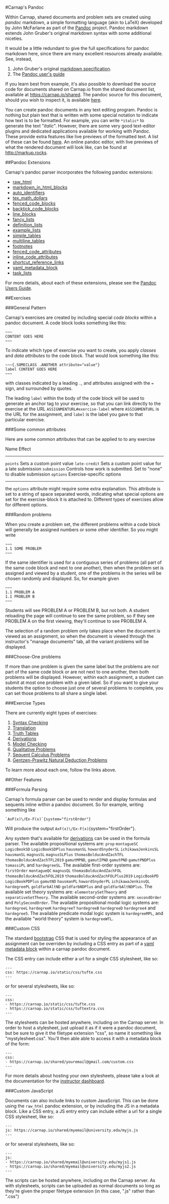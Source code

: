 #Carnap's Pandoc

Within Carnap, shared documents and problem sets are created using *pandoc*
markdown, a simple formatting language (akin to LaTeX) developed by John
McFarlane as part of the [Pandoc](https://pandoc.org) project. Pandoc markdown
extends John Gruber's original markdown syntax with some additional niceties.

It would be a little redundant to give the full specifications for pandoc
markdown here, since there are many excellent resources already available.
See, instead,

1. John Gruber's original [markdown
   specification](https://daringfireball.net/projects/markdown/).
2. The [Pandoc user's guide](http://pandoc.org/MANUAL.html#pandocs-markdown)

If you learn best from example, it's also possible to download the source code
for documents shared on Carnap.io from the shared document list, available at
<https://carnap.io/shared>. The pandoc source for this document, should you
wish to inspect it, is available
[here](https://carnap.io/doc/pandoc.md/download).

You can create pandoc documents in any text editing program. Pandoc is nothing
but plain text that is written with some special notation to indicate how text
is to be formatted. For example, you can write `*italic*` to generate the text
"*italic*". However, there are some very good text-editor plugins and dedicated
applications available for working with Pandoc. These provide extra features
like live previews of the formatted text. A list of these can be found
[here](https://github.com/jgm/pandoc/wiki/Pandoc-Extras#editors). An online
pandoc editor, with live previews of what the rendered document will look like,
can be found at <http://markup.rocks>.

##Pandoc Extensions

Carnap's pandoc parser incorporates the following pandoc extensions:

* [raw\_html](https://pandoc.org/MANUAL.html#raw-html)
* [markdown\_in\_html\_blocks](https://pandoc.org/MANUAL.html#raw-html)
* [auto\_identifiers](https://pandoc.org/MANUAL.html#headings-and-sections)
* [tex\_math\_dollars](https://pandoc.org/MANUAL.html#math)
* [fenced\_code\_blocks](https://pandoc.org/MANUAL.html#fenced-code-blocks)
* [backtick\_code\_blocks](https://pandoc.org/MANUAL.html#fenced-code-blocks)
* [line\_blocks](https://pandoc.org/MANUAL.html#line-blocks)
* [fancy\_lists](https://pandoc.org/MANUAL.html#ordered-lists)
* [definition\_lists](https://pandoc.org/MANUAL.html#definition-lists)
* [example\_lists](https://pandoc.org/MANUAL.html#numbered-example-lists)
* [simple\_tables](https://pandoc.org/MANUAL.html#tables)
* [multiline\_tables](https://pandoc.org/MANUAL.html#tables)
* [footnotes](https://pandoc.org/MANUAL.html#footnotes)
* [fenced\_code\_attributes](https://pandoc.org/MANUAL.html#fenced_code_blocks)
* [inline_code\_attributes](https://pandoc.org/MANUAL.html#fenced_code_blocks)
* [shortcut\_reference\_links](https://pandoc.org/MANUAL.html#reference-links)
* [yaml\_metadata\_block](https://pandoc.org/MANUAL.html#metadata-blocks)
* [task\_lists](https://pandoc.org/MANUAL.html#ordered-lists)

For more details, about each of these extensions, please see the [Pandoc Users
Guide](https://pandoc.org/MANUAL.html#extensions).

##Exercises

###General Pattern

Carnap's exercises are created by including special *code blocks* within a
pandoc document. A code block looks something like this:

    ~~~ 
    CONTENT GOES HERE
    ~~~

To indicate which type of exercise you want to create, you apply *classes* and
*data attributes* to the code block. That would look something like this:

    ~~~{.SOMECLASS .ANOTHER attribute="value"}
    label CONTENT GOES HERE
    ~~~

with classes indicated by a leading `.`, and attributes assigned with the `=`
sign, and surrounded by quotes. 

The leading `label` within the body of the code block will be used to generate
an anchor tag to your exercise, so that you can link directly to the exercise
at the URL `ASSIGNMENTURL#exercise-label` where `ASSIGNMENTURL` is the URL for
the assignment, and `label` is the label you gave to that particular exercise.

###Some common attributes

Here are some common attributes that can be applied to to any exercise

<div class="table">

Name                     Effect
------------------------ ------------------------------------------------------------------
`points`                 Sets a custom point value
`late-credit`            Sets a custom point value for a late submission
`submission`             Controls how work is submitted. Set to "none" to disable submission
`options`                Exercise-specific options
------------------------ ------------------------------------------------------------------

</div>

the `options` attribute might require some extra explanation. This attribute is
set to a string of space separated words, indicating what special options are
set for the exercise-block it is attached to. Different types of exercises
allow for different options.

###Random problems

When you create a problem set, the different problems within a code block will
generally be assigned numbers or some other identifier. So you might write

    ~~~ 
    1.1 SOME PROBLEM
    ~~~

If the same identifier is used for a contiguous series of problems (all part of
the same code block and next to one another), then when the problem set is
assigned and viewed by a student, one of the problems in the series will be
chosen randomly and displayed. So, for example given 

    ~~~ 
    1.1 PROBLEM A
    1.1 PROBLEM B
    ~~~

Students will see PROBLEM A or PROBLEM B, but not both. A student reloading the
page will continue to see the same problem, so if they see PROBLEM A on the
first viewing, they'll continue to see PROBLEM A.

The selection of a random problem only takes place when the document is viewed
as an assignment, so when the document is viewed through the instructor's
"manage documents" tab, all the variant problems will be displayed.

###Choose-One problems

If more than one problem is given the same label but the problems are *not*
part of the same code block or are not next to one another, then both problems
will be displayed. However, within each assignment, a student can submit at
most one problem with a given label. So if you want to give your students the
option to choose just one of several problems to complete, you can set those
problems to all share a single label.

###Exercise Types

There are currently eight types of exercises:

1. [Syntax Checking](./syntax-check.md)
2. [Translation](./translation.md)
3. [Truth Tables](./truth-tables.md)
4. [Derivations](./derivations.md)
5. [Model Checking](./modelchecker.md)
6. [Qualitative Problems](./qualitative.md)
7. [Sequent Calculus Problems](./sequent-calculus.md)
8. [Gentzen-Prawitz Natural Deduction Problems](./gentzen-ND.md)

To learn more about each one, follow the links above.

##Other Features

###Formula Parsing

Carnap's formula parser can be used to render and display formulas and sequents
inline within a pandoc document. So for example, writing something like

    `AxF(x)\/Ex-F(x)`{system="firstOrder"}

Will produce the output `AxF(x)\/Ex-F(x)`{system="firstOrder"}.

Any system that's available for [derivations](./derivations.md) can
be used in the formula parser. The available propositional systems are: `prop`
`montagueSC` `LogicBookSD` `LogicBookSDPlus` `hausmanSL` `howardSnyderSL`
`ichikawaJenkinsSL` `hausmanSL` `magnusSL` `magnusSLPlus`
`thomasBolducAndZachTFL` `thomasBolducAndZachTFL2019` `gamutMPND`, `gamutIPND`
`gamutPND` `gamutPNDPlus` `tomassiPL` and `hardegreeSL`. The available
first-order systems are: `firstOrder` `montagueQC` `magnusQL`
`thomasBolducAndZachFOL` `thomasBolducAndZachFOL2019`
`thomasBolducAndZachFOLPlus2019` `LogicBookPD` `LogicBookPDPlus` `gamutND`
`hausmanPL` `howardSnyderPL` `ichikawaJenkinsQL` `hardegreePL` `goldfarbAltND`
`goldfarbNDPlus` and `goldfarbAltNDPlus`. The available set theory systems are:
`elementarySetTheory` and `separativeSetTheory`. The available second-order
systems are: `secondOrder` and `PolySecondOrder`. The available propositional
modal logic systems are: `hardegreeL` `hardegreeK` `hardegreeT` `hardegreeB`
`hardegreeD` `hardegree4` and `hardegree5`. The available predicate modal logic
system is `hardegreeMPL`, and the available "world theory" system is
`hardegreeWTL`.

###Custom CSS

The standard [bootstrap](https://getboostrap.com) CSS that is used for styling
the appearance of an assignment can be overriden by including a CSS entry as
part of a [yaml metadata block](https://pandoc.org/MANUAL.html#metadata-blocks)
within a carnap pandoc document.

The CSS entry can include either a url for a single CSS stylesheet, like so:

    ---
    css: https://carnap.io/static/css/tufte.css 
    --- 

or for several stylesheets, like so:

    ---
    css:
    - https://carnap.io/static/css/tufte.css
    - https://carnap.io/static/css/tuftextra.css
    --- 

The stylesheets can be hosted anywhere, including on the Carnap server. In
order to host a stylesheet, just upload it as if it were a pandoc document, but
be sure to give it the filetype extension "css", so name it something like
"mystylesheet.css". You'll then able able to access it with a metadata block of
the form:

    --- 
    css:
    - https://carnap.io/shared/youremail@gmail.com/custom.css
    --- 

For more details about hosting your own stylesheets, please take a look at the
documentation for the [instructor dashboard](dashboard.md).

###Custom JavaScript

Documents can also include links to custom JavaScript. This can be done using
the `raw_html` pandoc extension, or by including the JS in a metadata block.
Like a CSS entry, a JS entry entry can include either a url for a single CSS
stylesheet, like so:

    ---
    js: https://carnap.io/shared/myemail@university.edu/myjs.js
    --- 

or for several stylesheets, like so:

    ---
    js:
    - https://carnap.io/shared/myemail@university.edu/myjs1.js
    - https://carnap.io/shared/myemail@university.edu/myjs2.js
    --- 

The scripts can be hosted anywhere, including on the Carnap server. As with
stylesheets, scripts can be uploaded as normal documents so long as they're
given the proper filetype extension (in this case, ".js" rather than ".css")
